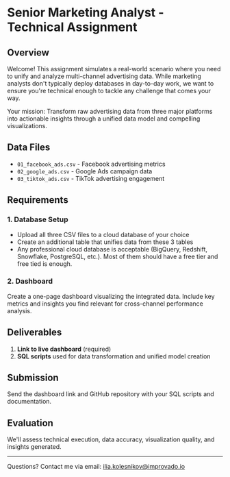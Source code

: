 # Senior Marketing Analyst - Technical Assignment

## Overview
Welcome! This assignment simulates a real-world scenario where you need to unify and analyze multi-channel advertising data. While marketing analysts don't typically deploy databases in day-to-day work, we want to ensure you're technical enough to tackle any challenge that comes your way.

Your mission: Transform raw advertising data from three major platforms into actionable insights through a unified data model and compelling visualizations.

## Data Files
- `01_facebook_ads.csv` - Facebook advertising metrics
- `02_google_ads.csv` - Google Ads campaign data
- `03_tiktok_ads.csv` - TikTok advertising engagement

## Requirements

### 1. Database Setup
- Upload all three CSV files to a cloud database of your choice
- Create an additional table that unifies data from these 3 tables
- Any professional cloud database is acceptable (BigQuery, Redshift, Snowflake, PostgreSQL, etc.). Most of them should have a free tier and free tied is enough.

### 2. Dashboard
Create a one-page dashboard visualizing the integrated data. Include key metrics and insights you find relevant for cross-channel performance analysis.

## Deliverables

1. **Link to live dashboard** (required)
2. **SQL scripts** used for data transformation and unified model creation

## Submission
Send the dashboard link and GitHub repository with your SQL scripts and documentation.

## Evaluation
We'll assess technical execution, data accuracy, visualization quality, and insights generated.

---

Questions? Contact me via email: ilia.kolesnikov@improvado.io
